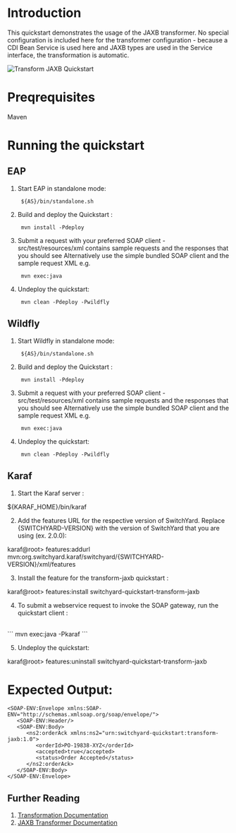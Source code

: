 Introduction
============
This quickstart demonstrates the usage of the JAXB transformer.   No special configuration is 
included here for the transformer configuration - because a CDI Bean Service is used here and 
JAXB types are used in the Service interface, the transformation is automatic. 

![Transform JAXB Quickstart](https://github.com/jboss-switchyard/quickstarts/raw/master/transform-jaxb/transform-jaxb.jpg)


Preqrequisites 
==============
Maven

Running the quickstart
======================


EAP
----------
1. Start EAP in standalone mode:

        ${AS}/bin/standalone.sh

2. Build and deploy the Quickstart :

        mvn install -Pdeploy

3. Submit a request with your preferred SOAP client - src/test/resources/xml contains sample 
   requests and the responses that you should see
   Alternatively use the simple bundled SOAP client and the sample request XML e.g.

        mvn exec:java

4. Undeploy the quickstart:

        mvn clean -Pdeploy -Pwildfly


Wildfly
----------
1. Start Wildfly in standalone mode:

        ${AS}/bin/standalone.sh

2. Build and deploy the Quickstart :

        mvn install -Pdeploy

3. Submit a request with your preferred SOAP client - src/test/resources/xml contains sample 
requests and the responses that you should see
Alternatively use the simple bundled SOAP client and the sample request XML e.g.

        mvn exec:java

4. Undeploy the quickstart:

        mvn clean -Pdeploy -Pwildfly


Karaf
----------
1. Start the Karaf server :

${KARAF_HOME}/bin/karaf

2. Add the features URL for the respective version of SwitchYard.   Replace {SWITCHYARD-VERSION}
with the version of SwitchYard that you are using (ex. 2.0.0): 

karaf@root> features:addurl mvn:org.switchyard.karaf/switchyard/{SWITCHYARD-VERSION}/xml/features

3. Install the feature for the transform-jaxb quickstart :

karaf@root> features:install switchyard-quickstart-transform-jaxb

4. To submit a webservice request to invoke the SOAP gateway, run the quickstart client :
<br/>
```
mvn exec:java -Pkaraf
```
<br/>

5. Undeploy the quickstart:

karaf@root> features:uninstall switchyard-quickstart-transform-jaxb



Expected Output:
================
```
<SOAP-ENV:Envelope xmlns:SOAP-ENV="http://schemas.xmlsoap.org/soap/envelope/">
   <SOAP-ENV:Header/>
   <SOAP-ENV:Body>
      <ns2:orderAck xmlns:ns2="urn:switchyard-quickstart:transform-jaxb:1.0">
         <orderId>PO-19838-XYZ</orderId>
         <accepted>true</accepted>
         <status>Order Accepted</status>
      </ns2:orderAck>
   </SOAP-ENV:Body>
</SOAP-ENV:Envelope>
```


## Further Reading

1. [Transformation Documentation](https://docs.jboss.org/author/display/SWITCHYARD/Transformation)
2. [JAXB Transformer Documentation](https://docs.jboss.org/author/display/SWITCHYARD/JAXB+Transformer)

